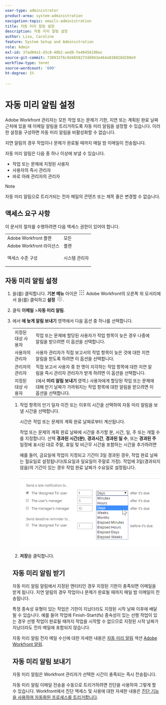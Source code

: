 ```yaml
---
user-type: administrator
product-area: system-administration
navigation-topic: emails-administration
title: 자동 미리 알림 설정
description: 자동 미리 알림 설정
author: Lisa, Caroline
feature: System Setup and Administration
role: Admin
exl-id: 37ad04a1-d3c8-48b2-aed8-fe40456196ec
source-git-commit: 730932f6c8d4658273dd943e464a038828d288e9
workflow-type: tm+mt
source-wordcount: '609'
ht-degree: 1%

---
```


# 자동 미리 알림 설정

<!--DON'T DELETE, DRAFT OR HIDE THIS ARTICLE. IT IS LINKED TO THE PRODUCT, THROUGH THE CONTEXT SENSITIVE HELP LINKS.-->

Adobe Workfront 관리자는 모든 작업 또는 문제가 기한, 지연 또는 계획된 완료 날짜 근처에 있을 때 이메일 알림을 트리거하도록 자동 미리 알림을 설정할 수 있습니다. 이러한 설정을 구성하면 자동 미리 알림을 비활성화할 수 없습니다.

지연 알림의 경우 작업이나 문제가 완료될 때까지 매일 밤 이메일이 전송됩니다.

자동 미리 알림은 다음 중 하나 이상에 보낼 수 있습니다.

* 작업 또는 문제에 지정된 사용자
* 사용자의 즉시 관리자
* 바로 아래 관리자의 관리자

>[!NOTE]
>
>자동 미리 알림으로 트리거되는 전자 메일의 콘텐츠 또는 제목 줄은 변경할 수 없습니다.

## 액세스 요구 사항

이 문서의 절차를 수행하려면 다음 액세스 권한이 있어야 합니다.

<table style="table-layout:auto"> 
 <col> 
 <col> 
 <tbody> 
  <tr> 
   <td role="rowheader">Adobe Workfront 플랜</td> 
   <td>모든</td> 
  </tr> 
  <tr> 
   <td role="rowheader">Adobe Workfront 라이선스</td> 
   <td>플랜</td> 
  </tr> 
  <tr> 
   <td role="rowheader">액세스 수준 구성</td> 
   <td> <p>시스템 관리자</p> </td> 
  </tr> 
 </tbody> 
</table>

## 자동 미리 알림 설정

1. 을(를) 클릭합니다. **기본 메뉴** 아이콘 ![](assets/main-menu-icon.png) Adobe Workfront의 오른쪽 위 모서리에서 을(를) 클릭하고 **설정** ![](assets/gear-icon-settings.png).

1. 클릭 **이메일** >**자동 미리 알림**.

1. 에서 **에 늦게 알림 보내기** 영역에서 다음 옵션 중 하나를 선택합니다.

   <table>
    <tr>
        <td>지정된 대상 사용자</td>
        <td>작업 또는 문제에 할당된 사용자가 작업 항목이 늦은 경우 나중에 알림을 받으려면 이 옵션을 선택합니다.</td>
        <td></td>
    </tr>
    <tr>
        <td>사용자의 관리자</td>
        <td>사용자 관리자가 직접 보고서의 작업 항목이 늦은 것에 대한 지연 알림을 받도록 하려면 이 옵션을 선택합니다.</td>
        <td></td>
    </tr>
    <tr>
        <td>관리자의 관리자</td>
        <td>직접 보고서 사용자 중 한 명이 지각하는 작업 항목에 대한 지연 알림을 즉시 관리자 관리자가 받게 하려면 이 옵션을 선택합니다.</td>
        <td></td>
    </tr>
    <tr>
        <td>지정된 대상 사용자</td>
        <td>(에서 <b>미리 알림 보내기</b> 영역.) 사용자에게 할당된 작업 또는 문제에 대해 만기 날짜가 가까워지는 작업 항목에 대한 알림을 받으려면 이 옵션을 선택합니다.</td>
        <td></td>
    </tr>
</table>

1. 작업 항목의 만기 일자 이전 또는 이후의 시간을 선택하여 자동 미리 알림을 보낼 시간을 선택합니다.

   시간은 작업 또는 문제의 계획 완료 날짜로부터 계산됩니다.

   작업 또는 문제의 계획 완료 날짜에 시간을 추가할 분, 시간, 일, 주 또는 개월 수를 지정합니다. 선택 **경과된 시간(분)**, **경과시간**, **경과된 일 수**, 또는 **경과된 주** 일정에 표시된 대로 주말, 휴일 및 비근무 시간을 포함하는 시간을 추가하려면

   예를 들어, 금요일에 작업이 지정되고 기간이 3일 경과된 경우, 작업 완료 날짜는 월요일로 설정됩니다(토요일과 일요일이 주말로 가정). 작업에 3일(경과되지 않음)의 기간이 있는 경우 작업 완료 날짜가 수요일로 설정됩니다.

   ![](assets/time-increments-for-automatic-reminder.png)

1. **저장**&#x200B;을 클릭합니다.

## 자동 미리 알림 받기

자동 미리 알림 알림에서 지정된 엔티티인 경우 지정된 기한이 충족되면 이메일을 받게 됩니다. 지연 알림의 경우 작업이나 문제가 완료될 때까지 매일 밤 이메일이 전송됩니다.

특정 종속성 유형이 있는 작업은 기한이 지났더라도 지정된 시작 날짜 이후에 배달될 수 있습니다. 예를 들어 작업에 Finish-Start(fs) 종속성이 있는 선행 작업이 있는 경우 선행 작업이 완료될 때까지 작업을 시작할 수 없으므로 지정된 시작 날짜가 지났더라도 전자 메일에 포함되지 않습니다.

자동 미리 알림 전자 메일 수신에 대한 자세한 내용은 [자동 미리 알림](../../../workfront-basics/using-notifications/wf-notifications.md#automatic-reminders) 섹션 [Adobe Workfront 알림](../../../workfront-basics/using-notifications/wf-notifications.md).

## 자동 미리 알림 보내기

자동 미리 알림은 Workfront 관리자가 선택한 시간이 충족되는 즉시 전송됩니다.

자동 미리 알림 이메일 전송을 수동으로 트리거하려면 진단을 사용하여 그렇게 할 수 있습니다. Workfront에서 진단 액세스 및 사용에 대한 자세한 내용은 [진단 기능을 사용하여 자동화된 프로세스를 트리거합니다](../../../administration-and-setup/manage-workfront/run-diagnostics/use-diagnostics-to-trigger-automated-processes.md).
